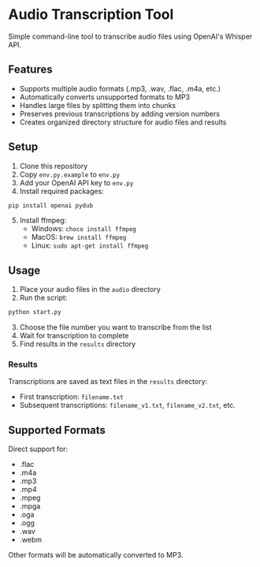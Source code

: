 # Audio Transcription Tool

Simple command-line tool to transcribe audio files using OpenAI's Whisper API.

## Features

- Supports multiple audio formats (.mp3, .wav, .flac, .m4a, etc.)
- Automatically converts unsupported formats to MP3
- Handles large files by splitting them into chunks
- Preserves previous transcriptions by adding version numbers
- Creates organized directory structure for audio files and results

## Setup

1. Clone this repository
2. Copy `env.py.example` to `env.py`
3. Add your OpenAI API key to `env.py`
4. Install required packages:

```bash
pip install openai pydub
```

5. Install ffmpeg:
   - Windows: `choco install ffmpeg`
   - MacOS: `brew install ffmpeg`
   - Linux: `sudo apt-get install ffmpeg`

## Usage

1. Place your audio files in the `audio` directory
2. Run the script:

```bash
python start.py
```

3. Choose the file number you want to transcribe from the list
4. Wait for transcription to complete
5. Find results in the `results` directory

### Results

Transcriptions are saved as text files in the `results` directory:

- First transcription: `filename.txt`
- Subsequent transcriptions: `filename_v1.txt`, `filename_v2.txt`, etc.

## Supported Formats

Direct support for:

- .flac
- .m4a
- .mp3
- .mp4
- .mpeg
- .mpga
- .oga
- .ogg
- .wav
- .webm

Other formats will be automatically converted to MP3.
